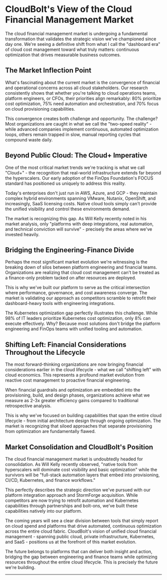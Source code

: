 # CloudBolt's View of the Cloud Financial Management Market

The cloud financial management market is undergoing a fundamental transformation that validates the strategic vision we've championed since day one. We're seeing a definitive shift from what I call the "dashboard era" of cloud cost management toward what truly matters: continuous optimization that drives measurable business outcomes.

## The Market Inflection Point

What's fascinating about the current market is the convergence of financial and operational concerns across all cloud stakeholders. Our research consistently shows that whether you're talking to cloud operations teams, platform engineers, or CFOs, their priorities align remarkably: 80% prioritize cost optimization, 75% need automation and orchestration, and 70% focus on cloud provisioning capabilities.

This convergence creates both challenge and opportunity. The challenge? Most organizations are caught in what we call the "two-speed reality" - while advanced companies implement continuous, automated optimization loops, others remain trapped in slow, manual reporting cycles that compound waste daily.

## Beyond Public Cloud: The Cloud+ Imperative

One of the most critical market trends we're tracking is what we call "Cloud+" - the recognition that real-world infrastructure extends far beyond the hyperscalers. Our early adoption of the FinOps Foundation's FOCUS standard has positioned us uniquely to address this reality.

Today's enterprises don't just run in AWS, Azure, and GCP - they maintain complex hybrid environments spanning VMware, Nutanix, OpenShift, and increasingly, SaaS licensing costs. Native cloud tools simply can't provide the unified visibility and control these environments demand.

The market is recognizing this gap. As Will Kelly recently noted in his market analysis, only "platforms with deep integrations, real automation, and technical conviction will survive" - precisely the areas where we've invested heavily.

## Bridging the Engineering-Finance Divide

Perhaps the most significant market evolution we're witnessing is the breaking down of silos between platform engineering and financial teams. Organizations are realizing that cloud cost management can't be treated as a finance-only problem tacked on after resources are deployed.

This is why we've built our platform to serve as the critical intersection where performance, governance, and cost awareness converge. The market is validating our approach as competitors scramble to retrofit their dashboard-heavy tools with engineering integrations.

The Kubernetes optimization gap perfectly illustrates this challenge. While 98% of IT leaders prioritize Kubernetes cost optimization, only 8% can execute effectively. Why? Because most solutions don't bridge the platform engineering and FinOps teams with unified tooling and automation.

## Shifting Left: Financial Considerations Throughout the Lifecycle

The most forward-thinking organizations are now bringing financial considerations earlier in the cloud lifecycle - what we call "shifting left" with cloud economics. This represents a profound market evolution from reactive cost management to proactive financial engineering.

When financial guardrails and optimization are embedded into the provisioning, build, and design phases, organizations achieve what we measure as 2-3x greater efficiency gains compared to traditional retrospective analysis.

This is why we've focused on building capabilities that span the entire cloud lifecycle - from initial architecture design through ongoing optimization. The market is recognizing that siloed approaches that separate provisioning from optimization are fundamentally flawed.

## Market Consolidation and CloudBolt's Position

The cloud financial management market is undoubtedly headed for consolidation. As Will Kelly recently observed, "native tools from hyperscalers will dominate cost visibility and basic optimization" while the survivors will be "full-stack automation layers that embed into provisioning, CI/CD, Kubernetes, and finance workflows."

This perfectly describes the strategic direction we've pursued with our platform integration approach and StormForge acquisition. While competitors are now trying to retrofit automation and Kubernetes capabilities through partnerships and bolt-ons, we've built these capabilities natively into our platform.

The coming years will see a clear division between tools that simply report on cloud spend and platforms that drive automated, continuous optimization across the entire cloud fabric. CloudBolt's vision of unified cloud financial management - spanning public cloud, private infrastructure, Kubernetes, and SaaS - positions us at the forefront of this market evolution.

The future belongs to platforms that can deliver both insight and action, bridging the gap between engineering and finance teams while optimizing resources throughout the entire cloud lifecycle. This is precisely the future we're building.

--- 
